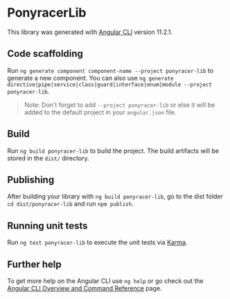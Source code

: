 # PonyracerLib

This library was generated with [Angular CLI](https://github.com/angular/angular-cli) version 11.2.1.

## Code scaffolding

Run `ng generate component component-name --project ponyracer-lib` to generate a new component. You can also use `ng generate directive|pipe|service|class|guard|interface|enum|module --project ponyracer-lib`.
> Note: Don't forget to add `--project ponyracer-lib` or else it will be added to the default project in your `angular.json` file. 

## Build

Run `ng build ponyracer-lib` to build the project. The build artifacts will be stored in the `dist/` directory.

## Publishing

After building your library with `ng build ponyracer-lib`, go to the dist folder `cd dist/ponyracer-lib` and run `npm publish`.

## Running unit tests

Run `ng test ponyracer-lib` to execute the unit tests via [Karma](https://karma-runner.github.io).

## Further help

To get more help on the Angular CLI use `ng help` or go check out the [Angular CLI Overview and Command Reference](https://angular.io/cli) page.
